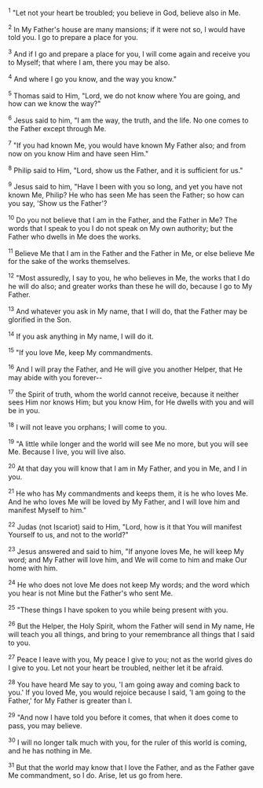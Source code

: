 <sup>1</sup> 
"Let not your heart be troubled; you believe in God, believe also in Me. 

<sup>2</sup> 
In My Father's house are many mansions; if it were not so, I would have told you. I go to prepare a place for you. 

<sup>3</sup> 
And if I go and prepare a place for you, I will come again and receive you to Myself; that where I am, there you may be also. 

<sup>4</sup> 
And where I go you know, and the way you know." 

<sup>5</sup> 
Thomas said to Him, "Lord, we do not know where You are going, and how can we know the way?" 

<sup>6</sup> 
Jesus said to him, "I am the way, the truth, and the life. No one comes to the Father except through Me.

<sup>7</sup> 
"If you had known Me, you would have known My Father also; and from now on you know Him and have seen Him." 

<sup>8</sup> 
Philip said to Him, "Lord, show us the Father, and it is sufficient for us." 

<sup>9</sup> 
Jesus said to him, "Have I been with you so long, and yet you have not known Me, Philip? He who has seen Me has seen the Father; so how can you say, 'Show us the Father'? 

<sup>10</sup> 
Do you not believe that I am in the Father, and the Father in Me? The words that I speak to you I do not speak on My own authority; but the Father who dwells in Me does the works. 

<sup>11</sup> 
Believe Me that I am in the Father and the Father in Me, or else believe Me for the sake of the works themselves.

<sup>12</sup> 
"Most assuredly, I say to you, he who believes in Me, the works that I do he will do also; and greater works than these he will do, because I go to My Father. 

<sup>13</sup> 
And whatever you ask in My name, that I will do, that the Father may be glorified in the Son. 

<sup>14</sup> 
If you ask anything in My name, I will do it.

<sup>15</sup> 
"If you love Me, keep My commandments. 

<sup>16</sup> 
And I will pray the Father, and He will give you another Helper, that He may abide with you forever-- 

<sup>17</sup> 
the Spirit of truth, whom the world cannot receive, because it neither sees Him nor knows Him; but you know Him, for He dwells with you and will be in you. 

<sup>18</sup> 
I will not leave you orphans; I will come to you.

<sup>19</sup> 
"A little while longer and the world will see Me no more, but you will see Me. Because I live, you will live also. 

<sup>20</sup> 
At that day you will know that I am in My Father, and you in Me, and I in you. 

<sup>21</sup> 
He who has My commandments and keeps them, it is he who loves Me. And he who loves Me will be loved by My Father, and I will love him and manifest Myself to him." 

<sup>22</sup> 
Judas (not Iscariot) said to Him, "Lord, how is it that You will manifest Yourself to us, and not to the world?" 

<sup>23</sup> 
Jesus answered and said to him, "If anyone loves Me, he will keep My word; and My Father will love him, and We will come to him and make Our home with him. 

<sup>24</sup> 
He who does not love Me does not keep My words; and the word which you hear is not Mine but the Father's who sent Me.

<sup>25</sup> 
"These things I have spoken to you while being present with you. 

<sup>26</sup> 
But the Helper, the Holy Spirit, whom the Father will send in My name, He will teach you all things, and bring to your remembrance all things that I said to you. 

<sup>27</sup> 
Peace I leave with you, My peace I give to you; not as the world gives do I give to you. Let not your heart be troubled, neither let it be afraid. 

<sup>28</sup> 
You have heard Me say to you, 'I am going away and coming back to you.' If you loved Me, you would rejoice because I said, 'I am going to the Father,' for My Father is greater than I. 

<sup>29</sup> 
"And now I have told you before it comes, that when it does come to pass, you may believe. 

<sup>30</sup> 
I will no longer talk much with you, for the ruler of this world is coming, and he has nothing in Me. 

<sup>31</sup> 
But that the world may know that I love the Father, and as the Father gave Me commandment, so I do. Arise, let us go from here.